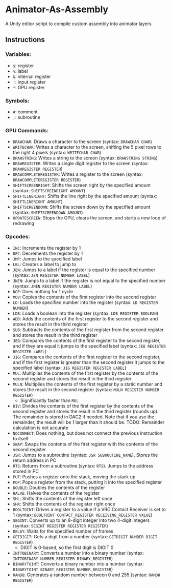 # Animator-As-Assembly
A Unity editor script to compile custom assembly into animator layers

## Instructions
### Variables:
- `$`: register
- `%`: label
- `&`: internal register
- `!`: input register
- `*`: GPU register

### Symbols:
- `#`: comment
- `;`: subroutine

### GPU Commands:
- `DRAWCHAR`: Draws a character to the screen (syntax: `DRAWCHAR CHAR`)
- `WRITECHAR`: Writes a character to the screen, shifting the 5 pixel rows to the right 4 pixels (syntax: `WRITECHAR CHAR`)
- `DRAWSTRING`: Writes a string to the screen (syntax: `DRAWSTRING STRING`)
- `DRAWREGISTER`: Writes a single digit register to the screen (syntax: `DRAWREGISTER REGISTER`)
- `DRAWCOMPLETEREGISTER`: Writes a register to the screen (syntax: `DRAWCOMPLETEREGISTER REGISTER`)
- `SHIFTSCREENRIGHT`: Shifts the screen right by the specified amount (syntax: `SHIFTSCREENRIGHT AMOUNT`)
- `SHIFTLINERIGHT`: Shifts the line right by the specified amount (syntax: `SHIFTLINERIGHT AMOUNT`)
- `SHIFTSCREENDOWN`: Shifts the screen down by the specified amount (syntax: `SHIFTSCREENDOWN AMOUNT`)
- `UPDATESCREEN`: Stops the GPU, clears the screen, and starts a new loop of redrawing

### Opcodes:
- `INC`: Increments the register by 1
- `DEC`: Decrements the register by 1
- `JMP`: Jumps to the specified label
- `LBL`: Creates a label to jump to
- `JEN`: Jumps to a label if the register is equal to the specified number (syntax: `JEN REGISTER NUMBER LABEL`)
- `JNEN`: Jumps to a label if the register is not equal to the specified number (syntax: `JNEN REGISTER NUMBER LABEL`)
- `NOP`: Does nothing for 1 cycle
- `MOV`: Copies the contents of the first register into the second register
- `LD`: Loads the specified number into the register (syntax: `LD REGISTER NUMBER`)
- `LDB`: Loads a boolean into the register (syntax: `LDB REGISTER BOOLEAN`)
- `ADD`: Adds the contents of the first register to the second register and stores the result in the third register
- `SUB`: Subtracts the contents of the first register from the second register and stores the result in the third register
- `JEQ`: Compares the contents of the first register to the second register, and if they are equal it jumps to the specified label (syntax: `JEQ REGISTER REGISTER LABEL`)
- `JIG`: Compares the contents of the first register to the second register, and if the first register is greater than the second register it jumps to the specified label (syntax: `JIG REGISTER REGISTER LABEL`)
- `MUL`: Multiplies the contents of the first register by the contents of the second register and stores the result in the third register
- `MULN`: Multiplies the contents of the first register by a static number and stores the result in the second register (syntax: `MULN REGISTER NUMBER REGISTER`)
  - Significantly faster than `MUL`
- `DIV`: Divides the contents of the first register by the contents of the second register and stores the result in the third register (rounds up). The remainder is stored in DAC2 if needed. Note that if you use the remainder, the result will be 1 larger than it should be. TODO: Remainder calculation is not accurate
- `NOCONNECT`: Does nothing, but does not connect the previous instruction to itself
- `SWAP`: Swaps the contents of the first register with the contents of the second register
- `JSR`: Jumps to a subroutine (syntax: `JSR SUBROUTINE_NAME`). Stores the return address in PC
- `RTS`: Returns from a subroutine (syntax: `RTS`). Jumps to the address stored in PC
- `PUT`: Pushes a register onto the stack, moving the stack up
- `POP`: Pops a register from the stack, putting it into the specified register
- `DOUBLE`: Doubles the contents of the register
- `HALVE`: Halves the contents of the register
- `SHL`: Shifts the contents of the register left once
- `SHR`: Shifts the contents of the register right once
- `BOOLTOINT`: Drives a register to a value if a VRC Contact Receiver is set to 1 (syntax: `BOOLTOINT CONTACT_REGISTER RECEIVING_REGISTER VALUE`)
- `SEGINT`: Converts up to an 8-digit integer into two 4-digit integers (syntax: `SEGINT REGISTER REGISTER REGISTER`)
- `DELAY`: Waits for the specified number of frames
- `GETDIGIT`: Gets a digit from a number (syntax: `GETDIGIT NUMBER DIGIT REGISTER`)
  - DIGIT is 0-based, so the first digit is DIGIT 0
- `INTTOBINARY`: Converts a number into a binary number (syntax: `INTTOBINARY NUMBER_REGISTER BINARY_REGISTER`)
- `BINARYTOINT`: Converts a binary number into a number (syntax: `BINARYTOINT BINARY_REGISTER NUMBER_REGISTER`)
- `RAND8`: Generates a random number between 0 and 255 (syntax: `RAND8 REGISTER`)
